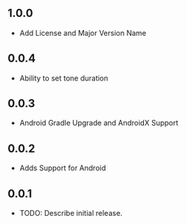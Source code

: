 ## 1.0.0
* Add License and Major Version Name

## 0.0.4
* Ability to set tone duration

## 0.0.3
* Android Gradle Upgrade and AndroidX Support

## 0.0.2
* Adds Support for Android

## 0.0.1
* TODO: Describe initial release.
